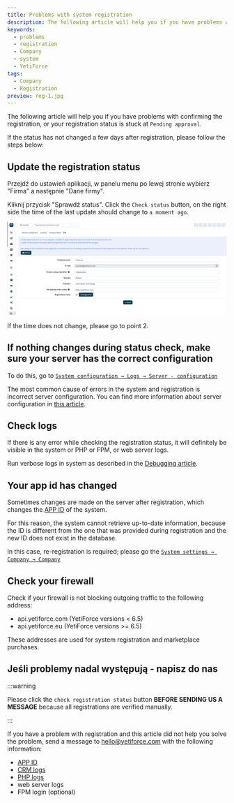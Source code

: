 ```yaml
---
title: Problems with system registration
description: The following article will help you if you have problems with confirming the registration, or your registration status is stuck at `Pending approval`.
keywords:
  - problems
  - registration
  - Company
  - system
  - YetiForce
tags:
  - Company
  - Registration
preview: reg-1.jpg
---
```


The following article will help you if you have problems with confirming the registration, or your registration status is stuck at `Pending approval`.

If the status has not changed a few days after registration, please follow the steps below:

## Update the registration status

Przejdź do ustawień aplikacji, w panelu menu po lewej stronie wybierz "Firma" a następnie "Dane firmy".

Kliknij przycisk "Sprawdź status". Click the `Check status` button, on the right side the time of the last update should change to `a moment ago`.

![reg-1.jpg](reg-1.jpg)

If the time does not change, please go to point 2.

## If nothing changes during status check, make sure your server has the correct configuration

To do this, go to [`System configuration → Logs → Server - configuration`](/administrator-guides/logs/server-configuration/)

The most common cause of errors in the system and registration is incorrect server configuration. You can find more information about server configuration in [this article](/introduction/requirements/).

## Check logs

If there is any error while checking the registration status, it will definitely be visible in the system or PHP or FPM, or web server logs.

Run verbose logs in system as described in the [Debugging article](/developer-guides/debug).

## Your app id has changed

Sometimes changes are made on the server after registration, which changes the [APP ID](/administrator-guides/app-id/) of the system.

For this reason, the system cannot retrieve up-to-date information, because the ID is different from the one that was provided during registration and the new ID does not exist in the database.

In this case, re-registration is required; please go the [`System settings → Company → Company`](/administrator-guides/company/company-details/#registration)

## Check your firewall

Check if your firewall is not blocking outgoing traffic to the following address:

- api.yetiforce.com (YetiForce versions < 6.5)
- api.yetiforce.eu (YetiForce versions >= 6.5)

These addresses are used for system registration and marketplace purchases.

## Jeśli problemy nadal występują - napisz do nas

:::warning

Please click the `check registration status` button **BEFORE SENDING US A MESSAGE** because all registrations are verified manually.

:::

If you have a problem with registration and this article did not help you solve the problem, send a message to hello@yetiforce.com with the following information:

- [APP ID](/administrator-guides/app-id/)
- [CRM logs](/developer-guides/debug)
- [PHP logs](/developer-guides/debug#php-logs)
- web server logs
- FPM login (optional)
